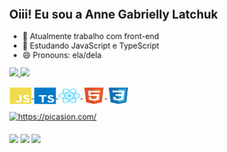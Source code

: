 ## Oiii! Eu sou a Anne Gabrielly Latchuk

- 🔭  Atualmente trabalho com front-end
- 🌱  Estudando JavaScript e TypeScript
- 😄 Pronouns: ela/dela

<div>
  <a href="https://github.com/AnneGabriellyLatchuk">
    <img height="180em" src="https://github-readme-stats.vercel.app/api?username=AnneGabriellyLatchuk&show_icons=true&theme=radical&include_all_comits=true&count_private=true"/>
    <img height="180em" src="https://github-readme-stats.vercel.app/api/top-langs/?username=AnneGabriellyLatchuk&layout=compact&langs_cout=16&theme=radical"/>
</div>

<div style="display: inline_block"><br>
  <img align="center" alt="Rafa-Js" height="30" width="40" src="https://raw.githubusercontent.com/devicons/devicon/master/icons/javascript/javascript-plain.svg">
  <img align="center" alt="Rafa-Ts" height="30" width="40" src="https://raw.githubusercontent.com/devicons/devicon/master/icons/typescript/typescript-plain.svg">
  <img align="center" alt="Rafa-React" height="30" width="40" src="https://raw.githubusercontent.com/devicons/devicon/master/icons/react/react-original.svg">
  <img align="center" alt="Rafa-HTML" height="30" width="40" src="https://raw.githubusercontent.com/devicons/devicon/master/icons/html5/html5-original.svg">
  <img align="center" alt="Rafa-CSS" height="30" width="40" src="https://raw.githubusercontent.com/devicons/devicon/master/icons/css3/css3-original.svg">
  
  <a href="https://picasion.com/"><img src="https://i.picasion.com/pic92/713f4565a6f76292d61c02b54921dfc7.gif" width="100" height="100" itens-aling= "left" border="0" alt="https://picasion.com/" /></a><br>
</div>


  ###


 <div>
  <a href="https://https://www.instagram.com/annelatchuk/" target="_blank"><img src="https://img.shields.io/badge/-Instagram-%23E4405F?style=for-the-badge&logo=instagram&logoColor=white" target="_blank"></a>
  <a href = "mailto:annegabriellylatchuk@gmail.com"><img src="https://img.shields.io/badge/-Gmail-%23333?style=for-the-badge&logo=gmail&logoColor=white" target="_blank"></a>
  <a href="https://www.linkedin.com/in/anne-gabrielly-latchuk-b34029267/" target="_blank"><img src="https://img.shields.io/badge/-LinkedIn-%230077B5?style=for-the-badge&logo=linkedin&logoColor=white" target="_blank"></a> 
 </div>
